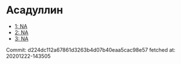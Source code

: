 # Асадуллин
- [1: NA](1.md)
- [2: NA](2.md)
- [3: NA](3.md)

Commit: d224dc112a67861d3263b4d07b40eaa5cac98e57
 fetched at: 20201222-143505
